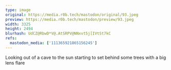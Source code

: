 ```yaml
---
type: image
original: https://media.r0b.tech/mastodon/original/93.jpeg
preview: https://media.r0b.tech/mastodon/preview/93.jpeg
width: 3325
height: 2494
blurhash: UdCZ@RbwD*V@.AtSRPV@NNxvt5j[IVtSt7kC
refs:
  mastodon_media: ['111365921865156245']
---
```


Looking out of a cave to the sun starting to set behind some trees with a big lens flare

